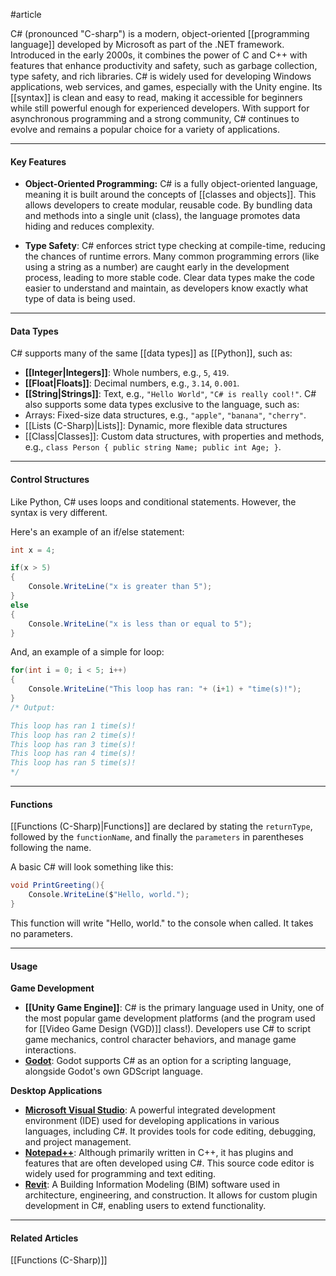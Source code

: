 #article

C# (pronounced "C-sharp") is a modern, object-oriented [[programming language]] developed by Microsoft as part of the .NET framework. Introduced in the early 2000s, it combines the power of C and C++ with features that enhance productivity and safety, such as garbage collection, type safety, and rich libraries. C# is widely used for developing Windows applications, web services, and games, especially with the Unity engine. Its [[syntax]] is clean and easy to read, making it accessible for beginners while still powerful enough for experienced developers. With support for asynchronous programming and a strong community, C# continues to evolve and remains a popular choice for a variety of applications.

---
#### Key Features

- **Object-Oriented Programming:** C# is a fully object-oriented language, meaning it is built around the concepts of [[classes and objects]]. This allows developers to create modular, reusable code. By bundling data and methods into a single unit (class), the language promotes data hiding and reduces complexity.

- **Type Safety**: C# enforces strict type checking at compile-time, reducing the chances of runtime errors. Many common programming errors (like using a string as a number) are caught early in the development process, leading to more stable code. Clear data types make the code easier to understand and maintain, as developers know exactly what type of data is being used.

---
#### Data Types

C# supports many of the same [[data types]] as [[Python]], such as:
- **[[Integer|Integers]]**: Whole numbers, e.g., `5`, `419`.
- **[[Float|Floats]]**: Decimal numbers, e.g., `3.14`, `0.001`.
- **[[String|Strings]]**: Text, e.g., `"Hello World"`, `"C# is really cool!"`.
C# also supports some data types exclusive to the language, such as:
- Arrays: Fixed-size data structures, e.g., `"apple"`, `"banana"`, `"cherry"`.
- [[Lists (C-Sharp)|Lists]]: Dynamic, more flexible data structures
- [[Class|Classes]]: Custom data structures, with properties and methods, e.g., `class Person { public string Name; public int Age; }`.
----
#### Control Structures

Like Python, C# uses loops and conditional statements. However, the syntax is very different.

Here's an example of an if/else statement:

```c#
int x = 4;

if(x > 5)
{
	Console.WriteLine("x is greater than 5");
}
else
{
	Console.WriteLine("x is less than or equal to 5");
}
```

And, an example of a simple for loop:

```c#
for(int i = 0; i < 5; i++)
{
	Console.WriteLine("This loop has ran: "+ (i+1) + "time(s)!");
}
/* Output:

This loop has ran 1 time(s)!
This loop has ran 2 time(s)!
This loop has ran 3 time(s)!
This loop has ran 4 time(s)!
This loop has ran 5 time(s)!
*/
```

----
#### Functions
[[Functions (C-Sharp)|Functions]] are declared by stating the `returnType`, followed by the `functionName`, and finally the `parameters` in parentheses following the name. 

A basic C# will look something like this:

```c#
void PrintGreeting(){
	Console.WriteLine($"Hello, world.");
}
```

This function will write "Hello, world." to the console when called. It takes no parameters.

----
#### Usage

**Game Development**
- **[[Unity Game Engine]]**: C# is the primary language used in Unity, one of the most popular game development platforms (and the program used for [[Video Game Design (VGD)]] class!). Developers use C# to script game mechanics, control character behaviors, and manage game interactions.
- **[Godot](https://godotengine.org/)**: Godot supports C# as an option for a scripting language, alongside Godot's own GDScript language.

**Desktop Applications**
- **[Microsoft Visual Studio](https://visualstudio.microsoft.com/)**: A powerful integrated development environment (IDE) used for developing applications in various languages, including C#. It provides tools for code editing, debugging, and project management.
- **[Notepad++](https://notepad-plus-plus.org/)**: Although primarily written in C++, it has plugins and features that are often developed using C#. This source code editor is widely used for programming and text editing.
- **[Revit](https://www.autodesk.com/products/revit/architecture)**: A Building Information Modeling (BIM) software used in architecture, engineering, and construction. It allows for custom plugin development in C#, enabling users to extend functionality.

----
#### Related Articles
[[Functions (C-Sharp)]]